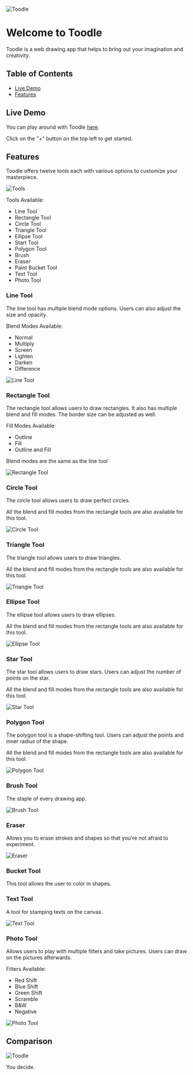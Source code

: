 ![Toodle](./images/toodle-main.png)

# Welcome to Toodle
Toodle is a web drawing app that helps to bring out your imagination and creativity.

## Table of Contents
* [Live Demo](#live-demo)
* [Features](#features)

## Live Demo
You can play around with Toodle [here](https://toodlepaint.herokuapp.com/).

Click on the "+" button on the top left to get started.

## Features
Toodle offers twelve tools each with various options to customize your masterpiece.

![Tools](./images/toodle-tools.png)

Tools Available:
- Line Tool
- Rectangle Tool
- Circle Tool
- Triangle Tool
- Ellipse Tool
- Start Tool
- Polygon Tool
- Brush
- Eraser
- Paint Bucket Tool
- Text Tool
- Photo Tool

### Line Tool
The line tool has multiple blend mode options. Users can also adjust the size and opacity.

Blend Modes Available:
- Normal
- Multiply
- Screen
- Lighten
- Darken
- Difference

![Line Tool](./images/line-tool.png)

### Rectangle Tool
The rectangle tool allows users to draw rectangles. It also has multiple blend and fill modes. The border size can be adjusted as well.

Fill Modes Available:
- Outline
- Fill
- Outline and Fill

Blend modes are the same as the line tool

![Rectangle Tool](./images/rectangle-tool.png)

### Circle Tool
The circle tool allows users to draw perfect circles.

All the blend and fill modes from the rectangle tools are also available for this tool.

![Circle Tool](./images/circle-tool.png)

### Triangle Tool
The triangle tool allows users to draw triangles.

All the blend and fill modes from the rectangle tools are also available for this tool.

![Triangle Tool](./images/triangle-tool.png)

### Ellipse Tool
The ellipse tool allows users to draw ellipses.

All the blend and fill modes from the rectangle tools are also available for this tool.

![Ellipse Tool](./images/ellipse-tool.png)

### Star Tool
The star tool allows users to draw stars. Users can adjust the number of points on the star.

All the blend and fill modes from the rectangle tools are also available for this tool.

![Star Tool](./images/star-tool.png)

### Polygon Tool
The polygon tool is a shape-shifting tool. Users can adjust the points and inner radius of the shape.

All the blend and fill modes from the rectangle tools are also available for this tool.

![Polygon Tool](./images/polygon-tool.png)

### Brush Tool
The staple of every drawing app.

![Brush Tool](./images/brush-tool.png)

### Eraser
Allows you to erase strokes and shapes so that you're not afraid to experiment.

![Eraser](./images/eraser-tool.png)

### Bucket Tool
This tool allows the user to color in shapes.

### Text Tool
A tool for stamping texts on the canvas.

![Text Tool](./images/text-tool.png)

### Photo Tool
Allows users to play with multiple filters and take pictures. Users can draw on the pictures afterwards.

Filters Available:
- Red Shift
- Blue Shift
- Green Shift
- Scramble
- B&W
- Negative

![Photo Tool](./images/photo-tool.png)

## Comparison
![Toodle](./images/toodle-color.png)

You decide.